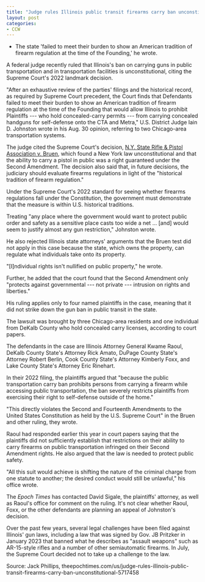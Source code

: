 ```yaml
---
title: "Judge rules Illinois public transit firearms carry ban unconstitutional"
layout: post
categories:
- CCW
---
```


- The state 'failed to meet their burden to show an American tradition of firearm regulation at the time of the Founding,' he wrote.

A federal judge recently ruled that Illinois's ban on carrying guns in public transportation and in transportation facilities is unconstitutional, citing the Supreme Court's 2022 landmark decision.

"After an exhaustive review of the parties' filings and the historical record, as required by Supreme Court precedent, the Court finds that Defendants failed to meet their burden to show an American tradition of firearm regulation at the time of the Founding that would allow Illinois to prohibit Plaintiffs --- who hold concealed-carry permits --- from carrying concealed handguns for self-defense onto the CTA and Metra," U.S. District Judge Iain D. Johnston wrote in his Aug. 30 opinion, referring to two Chicago-area transportation systems.

The judge cited the Supreme Court's decision, [N.Y. State Rifle & Pistol Association v. Bruen](https://www.trigger-treat.com/20220623-nysrpa-v-bruen/index.html), which found a New York law unconstitutional and that the ability to carry a pistol in public was a right guaranteed under the Second Amendment. The decision also said that, in future decisions, the judiciary should evaluate firearms regulations in light of the "historical tradition of firearm regulation."

Under the Supreme Court's 2022 standard for seeing whether firearms regulations fall under the Constitution, the government must demonstrate that the measure is within U.S. historical traditions.

Treating "any place where the government would want to protect public order and safety as a sensitive place casts too wide a net ... [and] would seem to justify almost any gun restriction," Johnston wrote.

He also rejected Illinois state attorneys' arguments that the Bruen test did not apply in this case because the state, which owns the property, can regulate what individuals take onto its property.

"[I]ndividual rights isn't nullified on public property," he wrote.

Further, he added that the court found that the Second Amendment only "protects against governmental --- not private --- intrusion on rights and liberties."

His ruling applies only to four named plaintiffs in the case, meaning that it did not strike down the gun ban in public transit in the state.

The lawsuit was brought by three Chicago-area residents and one individual from DeKalb County who hold concealed carry licenses, according to court papers.

The defendants in the case are Illinois Attorney General Kwame Raoul, DeKalb County State's Attorney Rick Amato, DuPage County State's Attorney Robert Berlin, Cook County State's Attorney Kimberly Foxx, and Lake County State's Attorney Eric Rinehart.

In their 2022 filing, the plaintiffs argued that "because the public transportation carry ban prohibits persons from carrying a firearm while accessing public transportation, the ban severely restricts plaintiffs from exercising their right to self-defense outside of the home."

"This directly violates the Second and Fourteenth Amendments to the United States Constitution as held by the U.S. Supreme Court" in the Bruen and other ruling, they wrote.

Raoul had responded earlier this year in court papers saying that the plaintiffs did not sufficiently establish that restrictions on their ability to carry firearms on public transportation infringed on their Second Amendment rights. He also argued that the law is needed to protect public safety.

"All this suit would achieve is shifting the nature of the criminal charge from one statute to another; the desired conduct would still be unlawful," his office wrote.

The *Epoch Times* has contacted David Sigale, the plaintiffs' attorney, as well as Raoul's office for comment on the ruling. It's not clear whether Raoul, Foxx, or the other defendants are planning an appeal of Johnston's decision.

Over the past few years, several legal challenges have been filed against Illinois' gun laws, including a law that was signed by Gov. JB Pritzker in January 2023 that banned what he describes as "assault weapons" such as AR-15-style rifles and a number of other semiautomatic firearms. In July, the Supreme Court decided not to take up a challenge to the law.

Source: Jack Phillips, theepochtimes.com/us/judge-rules-illinois-public-transit-firearms-carry-ban-unconstitutional-5717458
